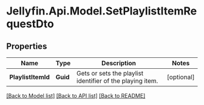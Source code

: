 
# Jellyfin.Api.Model.SetPlaylistItemRequestDto

## Properties

Name | Type | Description | Notes
------------ | ------------- | ------------- | -------------
**PlaylistItemId** | **Guid** | Gets or sets the playlist identifier of the playing item. | [optional] 

[[Back to Model list]](../README.md#documentation-for-models)
[[Back to API list]](../README.md#documentation-for-api-endpoints)
[[Back to README]](../README.md)

